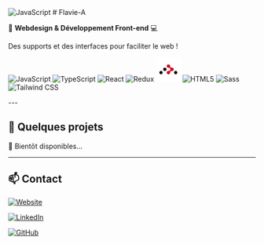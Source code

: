 <!--
**Flavie-A/flavie-a** is a ✨ _special_ ✨ repository because its `README.md` (this file) appears on your GitHub profile.
-->
 <img src="https://cdn.jsdelivr.net/gh/devicons/devicon/icons/javascript/javascript-original.svg" alt="JavaScript" width="50">
# Flavie-A

🎨 **Webdesign & Développement Front-end** 💻  

Des supports et des interfaces pour faciliter le web ! 

<p align="left">
  <img src="https://cdn.jsdelivr.net/gh/devicons/devicon/icons/javascript/javascript-original.svg" alt="JavaScript" width="50">
  <img src="https://cdn.jsdelivr.net/gh/devicons/devicon/icons/typescript/typescript-original.svg" alt="TypeScript" width="50">
  <img src="https://cdn.jsdelivr.net/gh/devicons/devicon/icons/react/react-original.svg" alt="React" width="50">
  <img src="https://cdn.jsdelivr.net/gh/devicons/devicon/icons/redux/redux-original.svg" alt="Redux" width="50">
  <img src="https://raw.githubusercontent.com/github/explore/main/topics/react-router/react-router.png" alt="React Router" width="50">
  <img src="https://cdn.jsdelivr.net/gh/devicons/devicon/icons/html5/html5-original.svg" alt="HTML5" width="50">
  <img src="https://cdn.jsdelivr.net/gh/devicons/devicon/icons/sass/sass-original.svg" alt="Sass" width="50">
  <img src="https://cdn.jsdelivr.net/gh/devicons/devicon/icons/tailwindcss/tailwindcss-original.svg" alt="Tailwind CSS" width="50">
</p>
---

## 📂 Quelques projets  
🚀 Bientôt disponibles...  

<!-- 
- **Nom du projet 1** : Brève description. [Lien vers le projet](#)  
- **Nom du projet 2** : Brève description. [Lien vers le projet](#)  
-->

---

## 📫 Contact  

<p align="left">
  <a href="https://flavie-a.fr" target="_blank">
    <img src="https://cdn.jsdelivr.net/npm/simple-icons/icons/website.svg" alt="Website" width="30">
  </a>
  </p>
  <p align="left">
  <a href="https://www.linkedin.com/in/votre-profil/" target="_blank">
    <img src="https://cdn.jsdelivr.net/npm/simple-icons/icons/linkedin.svg" alt="LinkedIn" width="30">
  </a>
    </p>
    <p align="left">
  <a href="https://github.com/votre-profil" target="_blank">
    <img src="https://cdn.jsdelivr.net/npm/simple-icons/icons/github.svg" alt="GitHub" width="30">
  </a>
</p>
